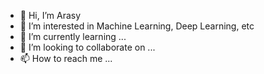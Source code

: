 - 👋 Hi, I’m Arasy
- 👀 I’m interested in Machine Learning, Deep Learning, etc
- 🌱 I’m currently learning ...
- 💞️ I’m looking to collaborate on ...
- 📫 How to reach me ...

<!---
Aras1703/Aras1703 is a ✨ special ✨ repository because its `README.md` (this file) appears on your GitHub profile.
You can click the Preview link to take a look at your changes.
--->

